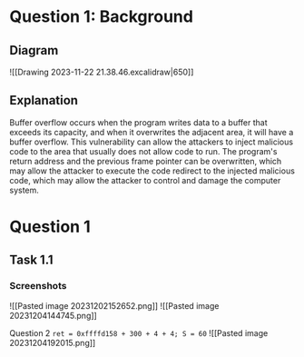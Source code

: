 # Question 1: Background
## Diagram
![[Drawing 2023-11-22 21.38.46.excalidraw|650]]
## Explanation
Buffer overflow occurs when the program writes data to a buffer that exceeds its capacity, and when it overwrites the adjacent area, it will have a buffer overflow. This vulnerability can allow the attackers to inject malicious code to the area that usually does not allow code to run. The program's return address and the previous frame pointer can be overwritten, which may allow the attacker to execute the code redirect to the injected malicious code, which may allow the attacker to control and damage the computer system. 
# Question 1
## Task 1.1 
### Screenshots
![[Pasted image 20231202152652.png]]
![[Pasted image 20231204144745.png]]

Question 2
`ret = 0xffffd158 + 300 + 4 + 4; S = 60`
![[Pasted image 20231204192015.png]]